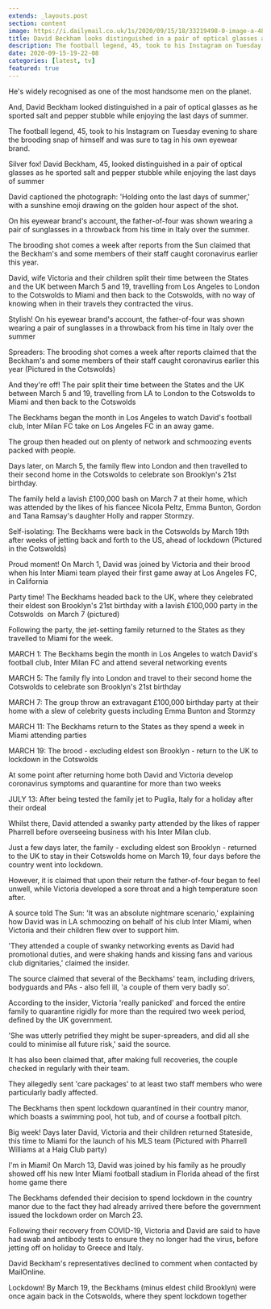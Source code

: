 ```yaml
---
extends: _layouts.post
section: content
image: https://i.dailymail.co.uk/1s/2020/09/15/18/33219498-0-image-a-48_1600192206033.jpg 
title: David Beckham looks distinguished in a pair of optical glasses as he sports salt and pepper stubble 
description: The football legend, 45, took to his Instagram on Tuesday evening to share the brooding snap of himself and was sure to tag in his own eyewear brand 
date: 2020-09-15-19-22-08 
categories: [latest, tv] 
featured: true 
--- 
```

He's widely recognised as one of the most handsome men on the planet. 

And, David Beckham looked distinguished in a pair of optical glasses as he sported salt and pepper stubble while enjoying the last days of summer.

The football legend, 45, took to his Instagram on Tuesday evening to share the brooding snap of himself and was sure to tag in his own eyewear brand.  

Silver fox! David Beckham, 45, looked distinguished in a pair of optical glasses as he sported salt and pepper stubble while enjoying the last days of summer



David captioned the photograph: 'Holding onto the last days of summer,' with a sunshine emoji drawing on the golden hour aspect of the shot. 

On his eyewear brand's account, the father-of-four was shown wearing a pair of sunglasses in a throwback from his time in Italy over the summer.  

The brooding shot comes a week after reports from the Sun claimed that the Beckham's and some members of their staff caught coronavirus earlier this year.

David, wife Victoria and their children split their time between the States and the UK between March 5 and 19, travelling from Los Angeles to London to the Cotswolds to Miami and then back to the Cotswolds, with no way of knowing when in their travels they contracted the virus. 

Stylish! On his eyewear brand's account, the father-of-four was shown wearing a pair of sunglasses in a throwback from his time in Italy over the summer

Spreaders: The brooding shot comes a week after reports claimed that the Beckham's and some members of their staff caught coronavirus earlier this year (Pictured in the Cotswolds)

And they're off! The pair split their time between the States and the UK between March 5 and 19, travelling from LA to London to the Cotswolds to Miami and then back to the Cotswolds

The Beckhams began the month in Los Angeles to watch David's football club, Inter Milan FC take on Los Angeles FC in an away game. 

The group then headed out on plenty of network and schmoozing events packed with people. 

Days later, on March 5, the family flew into London and then travelled to their second home in the Cotswolds to celebrate son Brooklyn's 21st birthday. 

The family held a lavish £100,000 bash on March 7 at their home, which was attended by the likes of his fiancee Nicola Peltz, Emma Bunton, Gordon and Tana Ramsay's daughter Holly and rapper Stormzy.   

Self-isolating: The Beckhams were back in the Cotswolds by March 19th after weeks of jetting back and forth to the US, ahead of lockdown (Pictured in the Cotswolds)

Proud moment! On March 1, David was joined by Victoria and their brood when his Inter Miami team played their first game away at Los Angeles FC, in California 

Party time! The Beckhams headed back to the UK, where they celebrated their eldest son Brooklyn's 21st birthday with a lavish £100,000 party in the Cotswolds  on March 7 (pictured)

Following the party, the jet-setting family returned to the States as they travelled to Miami for the week.

MARCH 1: The Beckhams begin the month in Los Angeles to watch David's football club, Inter Milan FC and attend several networking events 

MARCH 5: The family fly into London and travel to their second home the Cotswolds to celebrate son Brooklyn's 21st birthday

MARCH 7: The group throw an extravagant £100,000 birthday party at their home with a slew of celebrity guests including Emma Bunton and Stormzy 

MARCH 11: The Beckhams return to the States as they spend a week in Miami attending parties 

MARCH 19: The brood - excluding eldest son Brooklyn - return to the UK to lockdown in the Cotswolds 

At some point after returning home both David and Victoria develop coronavirus symptoms and quarantine for more than two weeks 

JULY 13: After being tested the family jet to Puglia, Italy for a holiday after their ordeal 

Whilst there, David attended a swanky party attended by the likes of rapper Pharrell before overseeing business with his Inter Milan club. 

Just a few days later, the family - excluding eldest son Brooklyn - returned to the UK to stay in their Cotswolds home on March 19, four days before the country went into lockdown.  

However, it is claimed that upon their return the father-of-four began to feel unwell, while Victoria developed a sore throat and a high temperature soon after.

A source told The Sun: 'It was an absolute nightmare scenario,' explaining how David was in LA schmoozing on behalf of his club Inter Miami, when Victoria and their children flew over to support him.

'They attended a couple of swanky networking events as David had promotional duties, and were shaking hands and kissing fans and various club dignitaries,' claimed the insider. 

The source claimed that several of the Beckhams' team, including drivers, bodyguards and PAs - also fell ill, 'a couple of them very badly so'.

According to the insider, Victoria 'really panicked' and forced the entire family to quarantine rigidly for more than the required two week period, defined by the UK government. 

'She was utterly petrified they might be super-spreaders, and did all she could to minimise all future risk,' said the source.  

It has also been claimed that, after making full recoveries, the couple checked in regularly with their team.

They allegedly sent 'care packages' to at least two staff members who were particularly badly affected. 

The Beckhams then spent lockdown quarantined in their country manor, which boasts a swimming pool, hot tub, and of course a football pitch. 

Big week! Days later David, Victoria and their children returned Stateside, this time to Miami for the launch of his MLS team (Pictured with Pharrell Williams at a Haig Club party)

I'm in Miami! On March 13, David was joined by his family as he proudly showed off his new Inter Miami football stadium in Florida ahead of the first home game there

The Beckhams defended their decision to spend lockdown in the country manor due to the fact they had already arrived there before the government issued the lockdown order on March 23.   

Following their recovery from COVID-19, Victoria and David are said to have had swab and antibody tests to ensure they no longer had the virus, before jetting off on holiday to Greece and Italy. 

David Beckham's representatives declined to comment when contacted by MailOnline. 

Lockdown! By March 19, the Beckhams (minus eldest child Brooklyn) were once again back in the Cotswolds, where they spent lockdown together 

